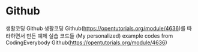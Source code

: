 # Github
생활코딩 Github
생활코딩 Github(https://opentutorials.org/module/4636)를 따라하면서 만든 예제 실습 코드들
(My personalized) example codes from CodingEverybody Github(https://opentutorials.org/module/4636)

